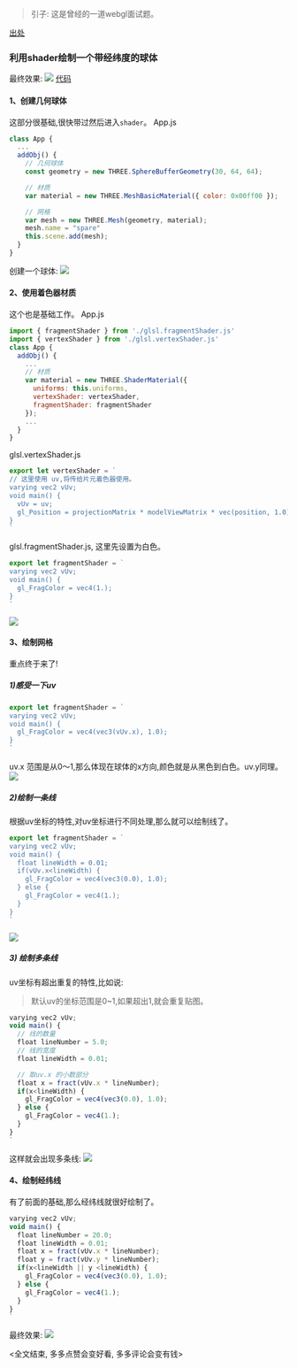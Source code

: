 > 引子: 这是曾经的一道webgl面试题。

[出处](https://codepen.io/sfi0zy/pen/EGzKOd?editors=0110)

### 利用shader绘制一个带经纬度的球体

最终效果:
<img src="./note/01.png">
[代码](https://github.com/dslming/learningComputerGraphics/tree/master/Threejs%E4%B8%AD%E5%AD%A6shader/008---sphere)

#### 1、创建几何球体
这部分很基础,很快带过然后进入`shader`。
App.js
```js
class App {
  ...
  addObj() {
    // 几何球体
    const geometry = new THREE.SphereBufferGeometry(30, 64, 64);

    // 材质
    var material = new THREE.MeshBasicMaterial({ color: 0x00ff00 });

    // 网格
    var mesh = new THREE.Mesh(geometry, material);
    mesh.name = "spare"
    this.scene.add(mesh);
  }
}
```
创建一个球体:
<img src="./note/02.png">

#### 2、使用着色器材质
这个也是基础工作。
App.js
```js
import { fragmentShader } from './glsl.fragmentShader.js'
import { vertexShader } from './glsl.vertexShader.js'
class App {
  addObj() {
    ...
    // 材质
    var material = new THREE.ShaderMaterial({
      uniforms: this.uniforms,
      vertexShader: vertexShader,
      fragmentShader: fragmentShader
    });
    ...
  }
}
```

glsl.vertexShader.js
```js
export let vertexShader = `
// 这里使用 uv,将传给片元着色器使用。
varying vec2 vUv;
void main() {
  vUv = uv;
  gl_Position = projectionMatrix * modelViewMatrix * vec(position, 1.0);
}
`
```

glsl.fragmentShader.js, 这里先设置为白色。
```js
export let fragmentShader = `
varying vec2 vUv;
void main() {
  gl_FragColor = vec4(1.);
}
`
```
<img src="./note/03.png">

#### 3、绘制网格
重点终于来了!
##### 1)感受一下uv
```js
export let fragmentShader = `
varying vec2 vUv;
void main() {
  gl_FragColor = vec4(vec3(vUv.x), 1.0);
}
`
```
uv.x 范围是从0～1,那么体现在球体的x方向,颜色就是从黑色到白色。uv.y同理。
<img src="./note/04.png">

##### 2)绘制一条线
根据uv坐标的特性,对uv坐标进行不同处理,那么就可以绘制线了。

```js
export let fragmentShader = `
varying vec2 vUv;
void main() {
  float lineWidth = 0.01;
  if(vUv.x<lineWidth) {
    gl_FragColor = vec4(vec3(0.0), 1.0);
  } else {
    gl_FragColor = vec4(1.);
  }
}
`
```
<img src="./note/05.png">

##### 3) 绘制多条线
uv坐标有超出重复的特性,比如说:
>默认uv的坐标范围是0~1,如果超出1,就会重复贴图。

```js
varying vec2 vUv;
void main() {
  // 线的数量
  float lineNumber = 5.0;
  // 线的宽度
  float lineWidth = 0.01;

  // 取uv.x 的小数部分
  float x = fract(vUv.x * lineNumber);
  if(x<lineWidth) {
    gl_FragColor = vec4(vec3(0.0), 1.0);
  } else {
    gl_FragColor = vec4(1.);
  }
}
`
```
这样就会出现多条线:
<img src="./note/06.png">

#### 4、绘制经纬线
有了前面的基础,那么经纬线就很好绘制了。
```js
varying vec2 vUv;
void main() {
  float lineNumber = 20.0;
  float lineWidth = 0.01;
  float x = fract(vUv.x * lineNumber);
  float y = fract(vUv.y * lineNumber);
  if(x<lineWidth || y <lineWidth) {
    gl_FragColor = vec4(vec3(0.0), 1.0);
  } else {
    gl_FragColor = vec4(1.);
  }
}
`
```
最终效果:
<img src="./note/01.png">


<全文结束, 多多点赞会变好看, 多多评论会变有钱>
